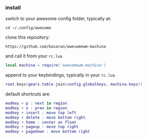 ### install

switch to your awesome config folder, typically at:

```
cd ~/.config/awesome
```

clone this repository:

```
https://github.com/basaran/awesomewm-machina
```

and call it from your `rc.lua`

```lua
local machina = require('awesomewm-machina')
```

append to your keybindings, typically in your `rc.lua`

```lua
root.keys(gears.table.join(config.globalkeys, machina.keys))
```

default shortcuts are:

```lua
modkey + p : next in region
modkey + o : prev in region
modkey + insert : move top left
modkey + delete : move bottom right
modkey + home : center as float
modkey + pageup : move top right
modkey + pagedown : move bottom right
```